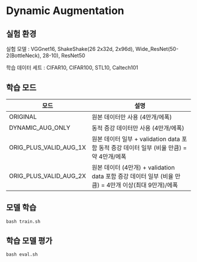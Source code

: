 # Dynamic Augmentation

## 실험 환경 

실험 모델 : VGGnet16, ShakeShake(26 2x32d, 2x96d), Wide_ResNet(50-2(BottleNeck), 28-10), ResNet50

학습 데이터 세트 : CIFAR10, CIFAR100, STL10, Caltech101

## 학습 모드

|모드|설명|
|------|---|
|ORIGINAL| 원본 데이터만 사용 (4만개/에폭)  |
|DYNAMIC_AUG_ONLY| 동적 증강 데이터만 사용 (4만개/에폭) |
|ORIG_PLUS_VALID_AUG_1X| 원본 데이터 일부 + validation data 포함 동적 증강 데이터 일부 (비율 만큼) = 약 4만개/에폭 |
|ORIG_PLUS_VALID_AUG_2X| 원본 데이터 (4만개) + validation data 포함 증강 데이터 일부 (비율 만큼) = 4만개 이상(최대 9만개)/에폭|

## 모델 학습

    bash train.sh

## 학습 모델 평가

    bash eval.sh

